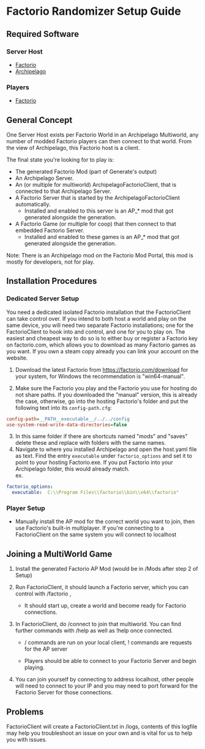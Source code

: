 # Factorio Randomizer Setup Guide

## Required Software

### Server Host
- [Factorio](https://factorio.com)
- [Archipelago](https://github.com/ArchipelagoMW/Archipelago/releases)

### Players
- [Factorio](https://factorio.com)

## General Concept

One Server Host exists per Factorio World in an Archipelago Multiworld, any number of modded Factorio players can then connect to that world. 
From the view of Archipelago, this Factorio host is a client.

The final state you're looking for to play is:
 * The generated Factorio Mod (part of Generate's output)
 * An Archipelago Server.
 * An (or multiple for multiworld) ArchipelagoFactorioClient, that is connected to that Archipelago Server.
 * A Factorio Server that is started by the ArchipelagoFactorioClient automatically.
    *  Installed and enabled to this server is an AP_* mod that got generated alongside the generation.
 * A Factorio Game (or multiple for coop) that then connect to that embedded Factorio Server.
    * Installed and enabled to these games is an AP_* mod that got generated alongside the generation.

Note: There is an Archipelago mod on the Factorio Mod Portal, this mod is mostly for developers, not for play.

## Installation Procedures

### Dedicated Server Setup
You need a dedicated isolated Factorio installation that the FactorioClient can take control over. If you intend to both host a world and play on the same device, you will need two separate Factorio installations; one for the FactorioClient to hook into and control, and one for you to play on.
The easiest and cheapest way to do so is to either buy or register a Factorio key on factorio.com, which allows you to download as many Factorio games as you want. If you own a steam copy already you can link your account on the website.
1. Download the latest Factorio from https://factorio.com/download for your system, for Windows the recommendation is "win64-manual".

2. Make sure the Factorio you play and the Factorio you use for hosting do not share paths. If you downloaded the "manual" version, this is already the case, otherwise, go into the hosting Factorio's folder and put the following text into its `config-path.cfg`:
```ini
config-path=__PATH__executable__/../../config
use-system-read-write-data-directories=false
```
3. In this same folder if there are shortcuts named "mods" and "saves" delete these and replace with folders with the same names.
4. Navigate to where you installed Archipelago and open the host.yaml file as text. Find the entry `executable` under `factorio_options` and set it to point to your hosting Factorio.exe. If you put Factorio into your Archipelago folder, this would already match.<br>
ex.
```yaml
factorio_options:
  executable:  C:\\Program Files\\factorio\\bin\\x64\\factorio"
```
### Player Setup
- Manually install the AP mod for the correct world you want to join, then use Factorio's built-in multiplayer. If you're connecting to a FactorioClient on the same system you will connect to localhost

    
## Joining a MultiWorld Game

1. Install the generated Factorio AP Mod (would be in /Mods after step 2 of Setup)

2. Run FactorioClient, it should launch a Factorio server, which you can control with /factorio <original factorio commands>,

	* It should start up, create a world and become ready for Factorio connections.
3. In FactorioClient, do /connect <Archipelago Server Address> to join that multiworld. You can find further commands with /help as well as !help once connected.

	* / commands are run on your local client, ! commands are requests for the AP server

	* Players should be able to connect to your Factorio Server and begin playing.

4. You can join yourself by connecting to address localhost, other people will need to connect to your IP and you may need to port forward for the Factorio Server for those connections.

## Problems

FactorioClient will create a FactorioClient.txt in /logs, contents of this logfile may help you troubleshoot an issue on your own and is vital for us to help you with issues.